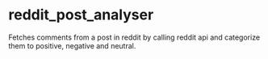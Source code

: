 # reddit_post_analyser
Fetches comments from a post in reddit by calling reddit api and categorize them to positive, negative and neutral.
